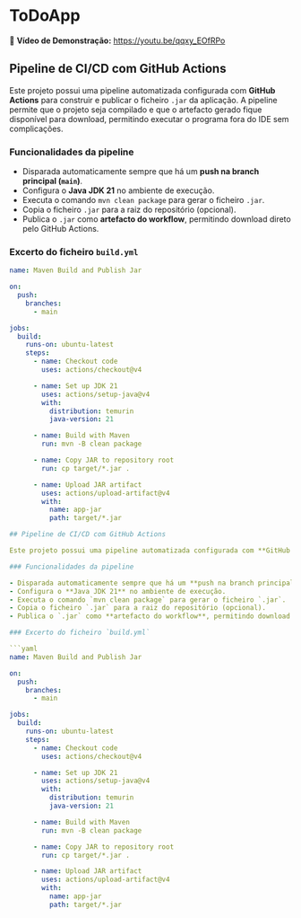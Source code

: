 # ToDoApp

🎥 **Vídeo de Demonstração:** https://youtu.be/qqxy_EOfRPo

## Pipeline de CI/CD com GitHub Actions

Este projeto possui uma pipeline automatizada configurada com **GitHub Actions** para construir e publicar o ficheiro `.jar` da aplicação. A pipeline permite que o projeto seja compilado e que o artefacto gerado fique disponível para download, permitindo executar o programa fora do IDE sem complicações.

### Funcionalidades da pipeline

- Disparada automaticamente sempre que há um **push na branch principal (`main`)**.
- Configura o **Java JDK 21** no ambiente de execução.
- Executa o comando `mvn clean package` para gerar o ficheiro `.jar`.
- Copia o ficheiro `.jar` para a raiz do repositório (opcional).
- Publica o `.jar` como **artefacto do workflow**, permitindo download direto pelo GitHub Actions.

### Excerto do ficheiro `build.yml`

```yaml
name: Maven Build and Publish Jar

on:
  push:
    branches:
      - main

jobs:
  build:
    runs-on: ubuntu-latest
    steps:
      - name: Checkout code
        uses: actions/checkout@v4

      - name: Set up JDK 21
        uses: actions/setup-java@v4
        with:
          distribution: temurin
          java-version: 21

      - name: Build with Maven
        run: mvn -B clean package

      - name: Copy JAR to repository root
        run: cp target/*.jar .

      - name: Upload JAR artifact
        uses: actions/upload-artifact@v4
        with:
          name: app-jar
          path: target/*.jar

## Pipeline de CI/CD com GitHub Actions

Este projeto possui uma pipeline automatizada configurada com **GitHub Actions** para construir e publicar o ficheiro `.jar` da aplicação. A pipeline permite que o projeto seja compilado e que o artefacto gerado fique disponível para download, permitindo executar o programa fora do IDE sem complicações.

### Funcionalidades da pipeline

- Disparada automaticamente sempre que há um **push na branch principal (`main`)**.
- Configura o **Java JDK 21** no ambiente de execução.
- Executa o comando `mvn clean package` para gerar o ficheiro `.jar`.
- Copia o ficheiro `.jar` para a raiz do repositório (opcional).
- Publica o `.jar` como **artefacto do workflow**, permitindo download direto pelo GitHub Actions.

### Excerto do ficheiro `build.yml`

```yaml
name: Maven Build and Publish Jar

on:
  push:
    branches:
      - main

jobs:
  build:
    runs-on: ubuntu-latest
    steps:
      - name: Checkout code
        uses: actions/checkout@v4

      - name: Set up JDK 21
        uses: actions/setup-java@v4
        with:
          distribution: temurin
          java-version: 21

      - name: Build with Maven
        run: mvn -B clean package

      - name: Copy JAR to repository root
        run: cp target/*.jar .

      - name: Upload JAR artifact
        uses: actions/upload-artifact@v4
        with:
          name: app-jar
          path: target/*.jar
